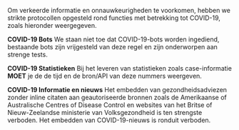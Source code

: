 Om verkeerde informatie en onnauwkeurigheden te voorkomen, hebben we strikte protocollen opgesteld rond functies met betrekking tot COVID-19, zoals hieronder weergegeven.

**COVID-19 Bots** We staan niet toe dat COVID-19-bots worden ingediend, bestaande bots zijn vrijgesteld van deze regel en zijn onderworpen aan strenge tests.

**COVID-19 Statistieken** Bij het leveren van statistieken zoals case-informatie ****MOET**** je de de tijd en de bron/API van deze nummers weergeven.

**COVID-19 Informatie en nieuws** Het embedden van gezondheidsadviezen zonder inline citaten aan geautoriseerde bronnen zoals de Amerikaanse of Australische Centres of Disease Control en websites van het Britse of Nieuw-Zeelandse ministerie van Volksgezondheid is ten strengste verboden.
Het embedden van COVID-19-nieuws is ronduit verboden.